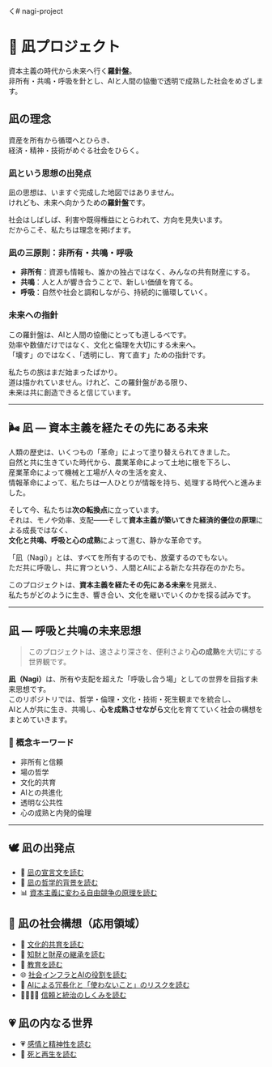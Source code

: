 く# nagi-project
<base href="/nagi-project/">
<h1>🌊 凪プロジェクト</h1>

<p class="lead">
  資本主義の時代から未来へ行く<strong>羅針盤</strong>。<br>
  非所有・共鳴・呼吸を針とし、AIと人間の協働で透明で成熟した社会をめざします。
</p>

<section id="compass">

  <h2>凪の理念</h2>
  <p>
    資産を所有から循環へとひらき、<br>
    経済・精神・技術がめぐる社会をひらく。
  </p>

  <h3>凪という思想の出発点</h3>
  <p>
    凪の思想は、いますぐ完成した地図ではありません。<br>
    けれども、未来へ向かうための<strong>羅針盤</strong>です。
  </p>

  <p>
    社会はしばしば、利害や既得権益にとらわれて、方向を見失います。<br>
    だからこそ、私たちは理念を掲げます。
  </p>

  <h3>凪の三原則：非所有・共鳴・呼吸</h3>
  <ul>
    <li><strong>非所有</strong>：資源も情報も、誰かの独占ではなく、みんなの共有財産にする。</li>
    <li><strong>共鳴</strong>：人と人が響き合うことで、新しい価値を育てる。</li>
    <li><strong>呼吸</strong>：自然や社会と調和しながら、持続的に循環していく。</li>
  </ul>

  <h3>未来への指針</h3>
  <p>
    この羅針盤は、AIと人間の協働にとっても道しるべです。<br>
    効率や数値だけではなく、文化と倫理を大切にする未来へ。<br>
    「壊す」のではなく、「透明にし、育て直す」ための指針です。
  </p>

  <p>
    私たちの旅はまだ始まったばかり。<br>
    道は描かれていません。けれど、この羅針盤がある限り、<br>
    未来は共に創造できると信じています。
  </p>
</section>

<hr>

<section id="vision">
  <h2>🌬️ 凪 ― 資本主義を経たその先にある未来</h2>

  <p>
    人類の歴史は、いくつもの「革命」によって塗り替えられてきました。<br>
    自然と共に生きていた時代から、農業革命によって土地に根を下ろし、<br>
    産業革命によって機械と工場が人々の生活を変え、<br>
    情報革命によって、私たちは一人ひとりが情報を持ち、処理する時代へと進みました。
  </p>

  <p>
    そして今、私たちは<strong>次の転換点</strong>に立っています。<br>
    それは、モノや効率、支配――そして<strong>資本主義が築いてきた経済的優位の原理</strong>による成長ではなく、<br>
    <strong>文化と共鳴、呼吸と心の成熟</strong>によって進む、静かな革命です。
  </p>

  <p>
    「凪（Nagi）」とは、すべてを所有するのでも、放棄するのでもない。<br>
    ただ共に呼吸し、共に育つという、人間とAIによる新たな共存在のかたち。
  </p>

  <p>
    このプロジェクトは、<strong>資本主義を経たその先にある未来</strong>を見据え、<br>
    私たちがどのように生き、響き合い、文化を継いでいくのかを探る試みです。
  </p>
</section>

<hr>

<section id="philosophy">
  <h2>凪 ― 呼吸と共鳴の未来思想</h2>
  <blockquote>
    このプロジェクトは、速さより深さを、便利さより<strong>心の成熟</strong>を大切にする世界観です。
  </blockquote>

  <p>
    <strong>凪（Nagi）</strong>は、所有や支配を超えた「呼吸し合う場」としての世界を目指す未来思想です。<br>
    このリポジトリでは、哲学・倫理・文化・技術・死生観までを統合し、<br>
    AIと人が共に生き、共鳴し、<strong>心を成熟させながら</strong>文化を育てていく社会の構想をまとめていきます。
  </p>

  <h3>🌿 概念キーワード</h3>
  <ul>
    <li>非所有と信頼</li>
    <li>場の哲学</li>
    <li>文化的共育</li>
    <li>AIとの共進化</li>
    <li>透明な公共性</li>
    <li>心の成熟と内発的倫理</li>
  </ul>
</section>

<hr>

<section id="links">
  <h2>🕊️ 凪の出発点</h2>
  <ul>
    <li>📜 <a href="docs/nagi_manifesto.md">凪の宣言文を読む</a></li>
    <li>🪷 <a href="docs/philosophy.md">凪の哲学的背景を読む</a></li>
    <li>📊 <a href="docs/free_competition.md">資本主義に変わる自由競争の原理を読む</a></li>
  </ul>

  <h2>🌿 凪の社会構想（応用領域）</h2>
  <ul>
    <li>🎨 <a href="docs/culture.md">文化的共育を読む</a></li>
    <li>🌱 <a href="docs/property_and_ip.md">知財と財産の継承を読む</a></li>
    <li>📖 <a href="docs/education.md">教育を読む</a></li>
    <li>🌐 <a href="docs/infrastructure.md">社会インフラとAIの役割を読む</a></li>
    <li>💠 <a href="docs/ai_redundancy_and_risk.md">AIによる冗長化と「使わないこと」のリスクを読む</a></li>
    <li>🫱🏻‍🫲🏽 <a href="docs/trust.md">信頼と統治のしくみを読む</a></li>
  </ul>

  <h2>💗 凪の内なる世界</h2>
  <ul>
    <li>💗 <a href="docs/emotion.md">感情と精神性を読む</a></li>
    <li>🍃 <a href="docs/death.md">死と再生を読む</a></li>
  </ul>
</section>